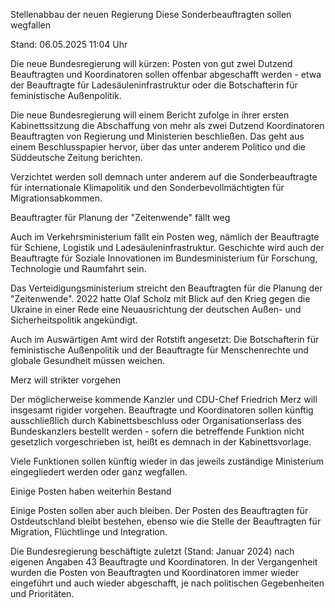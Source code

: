 
Stellenabbau der neuen Regierung
Diese Sonderbeauftragten sollen wegfallen


Stand: 06.05.2025 11:04 Uhr


Die neue Bundesregierung will kürzen: Posten von gut zwei Dutzend Beauftragten und Koordinatoren sollen offenbar abgeschafft werden - etwa der Beauftragte für Ladesäuleninfrastruktur oder die Botschafterin für feministische Außenpolitik.



Die neue Bundesregierung will einem Bericht zufolge in ihrer ersten Kabinettssitzung die Abschaffung von mehr als zwei Dutzend Koordinatoren Beauftragten von Regierung und Ministerien beschließen. Das geht aus einem Beschlusspapier hervor, über das unter anderem Politico und die Süddeutsche Zeitung berichten.


Verzichtet werden soll demnach unter anderem auf die Sonderbeauftragte für internationale Klimapolitik und den Sonderbevollmächtigten für Migrationsabkommen.

Beauftragter für Planung der "Zeitenwende" fällt weg


Auch im Verkehrsministerium fällt ein Posten weg, nämlich der Beauftragte für Schiene, Logistik und Ladesäuleninfrastruktur. Geschichte wird auch der Beauftragte für Soziale Innovationen im Bundesministerium für Forschung, Technologie und Raumfahrt sein.


Das Verteidigungsministerium streicht den Beauftragten für die Planung der "Zeitenwende". 2022 hatte Olaf Scholz mit Blick auf den Krieg gegen die Ukraine in einer Rede eine Neuausrichtung der deutschen Außen- und Sicherheitspolitik angekündigt.


Auch im Auswärtigen Amt wird der Rotstift angesetzt: Die Botschafterin für feministische Außenpolitik und der Beauftragte für Menschenrechte und globale Gesundheit müssen weichen.

Merz will strikter vorgehen


Der möglicherweise kommende Kanzler und CDU-Chef Friedrich Merz will insgesamt rigider vorgehen. Beauftragte und Koordinatoren sollen künftig ausschließlich durch Kabinettsbeschluss oder Organisationserlass des Bundeskanzlers bestellt werden - sofern die betreffende Funktion nicht gesetzlich vorgeschrieben ist, heißt es demnach in der Kabinettsvorlage.


Viele Funktionen sollen künftig wieder in das jeweils zuständige Ministerium eingegliedert werden oder ganz wegfallen.

Einige Posten haben weiterhin Bestand


Einige Posten sollen aber auch bleiben. Der Posten des Beauftragten für Ostdeutschland bleibt bestehen, ebenso wie die Stelle der Beauftragten für Migration, Flüchtlinge und Integration.


Die Bundesregierung beschäftigte zuletzt (Stand: Januar 2024) nach eigenen Angaben 43 Beauftragte und Koordinatoren. In der Vergangenheit wurden die Posten von Beauftragten und Koordinatoren immer wieder eingeführt und auch wieder abgeschafft, je nach politischen Gegebenheiten und Prioritäten.



